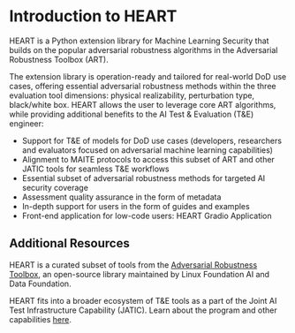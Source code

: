 Introduction to HEART
=================

HEART is a Python extension library for Machine Learning Security that builds on the popular adversarial robustness algorithms in the Adversarial Robustness Toolbox (ART).

The extension library is operation-ready and tailored for real-world DoD use cases, offering essential adversarial robustness methods within the three evaluation tool dimensions: physical realizability, perturbation type, black/white box. HEART allows the user to leverage core ART algorithms, while providing additional benefits to the AI Test & Evaluation (T&E) engineer:

- Support for T&E of models for DoD use cases (developers, researchers and evaluators focused on adversarial machine learning capabilities)
- Alignment to MAITE protocols to access this subset of ART and other JATIC tools for seamless T&E workflows
- Essential subset of adversarial robustness methods for targeted AI security coverage
- Assessment quality assurance in the form of metadata
- In-depth support for users in the form of guides and examples
- Front-end application for low-code users: HEART Gradio Application


## Additional Resources
HEART is a curated subset of tools from the [Adversarial Robustness Toolbox](https://github.com/Trusted-AI/adversarial-robustness-toolbox), an open-source library maintained by Linux Foundation AI and Data Foundation.

HEART fits into a broader ecosystem of T&E tools as a part of the Joint AI Test Infrastructure Capability (JATIC). Learn about the program and other capabilities [here](https://cdao.pages.jatic.net/public/).

